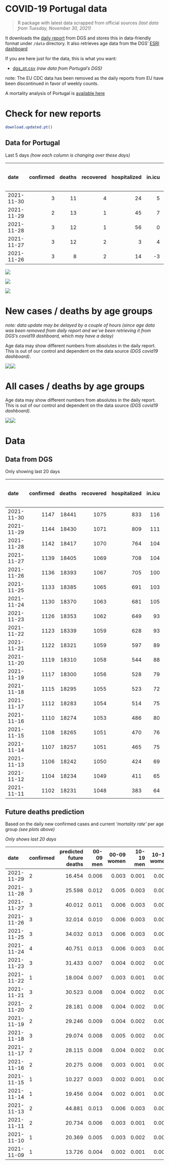 COVID-19 Portugal data
================

> R package with latest data scrapped from official sources *(last data
> from Tuesday, November 30, 2021)*

It downloads the [daily
report](https://covid19.min-saude.pt/relatorio-de-situacao/) from DGS
and stores this in data-friendly format under `/data` directory. It also
retrieves age data from the DGS’ [ESRI
dashboard](https://covid19.min-saude.pt/ponto-de-situacao-atual-em-portugal/)

If you are here just for the data, this is what you want:

-   [dgs\_pt.csv](raw/master/data/dgs_pt.csv) *(raw data from Portugal’s
    DGS)*

note: The EU CDC data has been removed as the daily reports from EU have
been discontinued in favor of weekly counts.

A mortality analysis of Portugal is [available
here](https://averissimo.github.io/covid19-analysis/mortality.html)

# Check for new reports

``` r
download.updated.pt()
```

## Data for Portugal

Last 5 days *(how each column is changing over these days)*

| date       | confirmed | deaths | recovered | hospitalized | in.icu | first vaccine | second vaccine | confirmed m 00-09 | confirmed w 00-09 | confirmed m 10-19 | confirmed w 10-19 | confirmed m 20-29 | confirmed w 20-29 | confirmed m 30-39 | confirmed w 30-39 | confirmed m 40-49 | confirmed w 40-49 | confirmed m 50-59 | confirmed w 50-59 | confirmed m 60-69 | confirmed w 60-69 | confirmed m 70-79 | confirmed w 70-79 | confirmed m 80+ | confirmed w 80+ | death m 00-09 | death w 00-09 | death m 10-19 | death w 10-19 | death m 20-29 | death w 20-29 | death m 30-39 | death w 30-39 | death m 40-49 | death w 40-49 | death m 50-59 | death w 50-59 | death m 60-69 | death w 60-69 | death m 70-79 | death w 70-79 | death m 80+ | death w 80+ |
|:-----------|----------:|-------:|----------:|-------------:|-------:|--------------:|---------------:|------------------:|------------------:|------------------:|------------------:|------------------:|------------------:|------------------:|------------------:|------------------:|------------------:|------------------:|------------------:|------------------:|------------------:|------------------:|------------------:|----------------:|----------------:|--------------:|--------------:|--------------:|--------------:|--------------:|--------------:|--------------:|--------------:|--------------:|--------------:|--------------:|--------------:|--------------:|--------------:|--------------:|--------------:|------------:|------------:|
| 2021-11-30 |         3 |     11 |         4 |           24 |      5 |            NA |             NA |                NA |                NA |                NA |                NA |                NA |                NA |                NA |                NA |                NA |                NA |                NA |                NA |                NA |                NA |                NA |                NA |              NA |              NA |            NA |            NA |            NA |            NA |            NA |            NA |            NA |            NA |            NA |            NA |            NA |            NA |            NA |            NA |            NA |            NA |          NA |          NA |
| 2021-11-29 |         2 |     13 |         1 |           45 |      7 |            NA |             NA |               122 |               107 |                83 |                73 |               107 |                82 |               142 |               137 |               133 |               142 |                86 |               116 |                80 |                81 |                52 |                46 |              17 |              28 |             0 |             0 |             0 |             0 |             0 |             0 |             0 |             0 |             0 |             0 |             1 |             0 |             1 |             1 |             1 |             1 |           6 |           2 |
| 2021-11-28 |         3 |     12 |         1 |           56 |      0 |            NA |             NA |               223 |               202 |               191 |               143 |               257 |               156 |               189 |               200 |               223 |               255 |               159 |               187 |               131 |               167 |                77 |                68 |              26 |              42 |             0 |             0 |             0 |             0 |             0 |             0 |             0 |             0 |             0 |             0 |             0 |             1 |             2 |             0 |             1 |             2 |           3 |           3 |
| 2021-11-27 |         3 |     12 |         2 |            3 |      4 |            NA |             NA |               219 |               235 |               184 |               150 |               278 |               187 |               242 |               234 |               258 |               239 |               193 |               227 |               162 |               197 |               103 |               135 |              51 |              68 |             0 |             0 |             0 |             0 |             0 |             0 |             0 |             0 |             1 |             0 |             0 |             0 |             1 |             0 |             3 |             1 |           2 |           4 |
| 2021-11-26 |         3 |      8 |         2 |           14 |     -3 |            NA |             NA |               193 |               225 |               198 |               148 |               263 |               180 |               215 |               219 |               254 |               273 |               189 |               202 |               161 |               188 |                95 |               112 |              29 |              54 |             0 |             0 |             0 |             0 |             0 |             0 |             0 |             0 |             0 |             0 |             0 |             0 |             0 |             0 |             2 |             0 |           4 |           2 |

![](README_files/figure-gfm/totals-1.svg)<!-- -->

![](README_files/figure-gfm/differential-1.svg)<!-- -->

![](README_files/figure-gfm/differential_7days-1.svg)<!-- -->

# New cases / deaths by age groups

*note: data update may be delayed by a couple of hours (since age data
was been removed from daily report and we’ve been retrieving it from
DGS’s covid19 dashboard, which may have a delay)*

Age data may show different numbers from absolutes in the daily report.
This is out of our control and dependent on the data source *(DGS
covid19 dashboard)*.

![](README_files/figure-gfm/new_cases_deaths-1.svg)<!-- -->![](README_files/figure-gfm/new_cases_deaths-2.svg)<!-- -->

# All cases / deaths by age groups

Age data may show different numbers from absolutes in the daily report.
This is out of our control and dependent on the data source *(DGS
covid19 dashboard)*.

![](README_files/figure-gfm/total_cases_deaths-1.svg)<!-- -->![](README_files/figure-gfm/total_cases_deaths-2.svg)<!-- -->

# Data

## Data from DGS

Only showing last 20 days

| date       | confirmed | deaths | recovered | hospitalized | in.icu | confirmed m 00-09 | confirmed w 00-09 | confirmed m 10-19 | confirmed w 10-19 | confirmed m 20-29 | confirmed w 20-29 | confirmed m 30-39 | confirmed w 30-39 | confirmed m 40-49 | confirmed w 40-49 | confirmed m 50-59 | confirmed w 50-59 | confirmed m 60-69 | confirmed w 60-69 | confirmed m 70-79 | confirmed w 70-79 | confirmed m 80+ | confirmed w 80+ | death m 00-09 | death w 00-09 | death m 10-19 | death w 10-19 | death m 20-29 | death w 20-29 | death m 30-39 | death w 30-39 | death m 40-49 | death w 40-49 | death m 50-59 | death w 50-59 | death m 60-69 | death w 60-69 | death m 70-79 | death w 70-79 | death m 80+ | death w 80+ | first vaccine | second vaccine |
|:-----------|----------:|-------:|----------:|-------------:|-------:|------------------:|------------------:|------------------:|------------------:|------------------:|------------------:|------------------:|------------------:|------------------:|------------------:|------------------:|------------------:|------------------:|------------------:|------------------:|------------------:|----------------:|----------------:|--------------:|--------------:|--------------:|--------------:|--------------:|--------------:|--------------:|--------------:|--------------:|--------------:|--------------:|--------------:|--------------:|--------------:|--------------:|--------------:|------------:|------------:|--------------:|---------------:|
| 2021-11-30 |      1147 |  18441 |      1075 |          833 |    116 |                NA |                NA |                NA |                NA |                NA |                NA |                NA |                NA |                NA |                NA |                NA |                NA |                NA |                NA |                NA |                NA |              NA |              NA |            NA |            NA |            NA |            NA |            NA |            NA |            NA |            NA |            NA |            NA |            NA |            NA |            NA |            NA |            NA |            NA |          NA |          NA |            NA |             NA |
| 2021-11-29 |      1144 |  18430 |      1071 |          809 |    111 |             38369 |             37009 |             61320 |             60907 |             91246 |             93469 |             79308 |             88587 |             82382 |            100932 |             68986 |             86308 |             50708 |             55832 |             32421 |             36409 |           26661 |           52700 |             2 |             1 |             1 |             1 |             8 |             5 |            27 |            20 |           114 |            72 |           372 |           159 |          1161 |           520 |          2458 |          1498 |        5510 |        6501 |            NA |             NA |
| 2021-11-28 |      1142 |  18417 |      1070 |          764 |    104 |             38247 |             36902 |             61237 |             60834 |             91139 |             93387 |             79166 |             88450 |             82249 |            100790 |             68900 |             86192 |             50628 |             55751 |             32369 |             36363 |           26644 |           52672 |             2 |             1 |             1 |             1 |             8 |             5 |            27 |            20 |           114 |            72 |           371 |           159 |          1160 |           519 |          2457 |          1497 |        5504 |        6499 |            NA |             NA |
| 2021-11-27 |      1139 |  18405 |      1069 |          708 |    104 |             38024 |             36700 |             61046 |             60691 |             90882 |             93231 |             78977 |             88250 |             82026 |            100535 |             68741 |             86005 |             50497 |             55584 |             32292 |             36295 |           26618 |           52630 |             2 |             1 |             1 |             1 |             8 |             5 |            27 |            20 |           114 |            72 |           371 |           158 |          1158 |           519 |          2456 |          1495 |        5501 |        6496 |            NA |             NA |
| 2021-11-26 |      1136 |  18393 |      1067 |          705 |    100 |             37805 |             36465 |             60862 |             60541 |             90604 |             93044 |             78735 |             88016 |             81768 |            100296 |             68548 |             85778 |             50335 |             55387 |             32189 |             36160 |           26567 |           52562 |             2 |             1 |             1 |             1 |             8 |             5 |            27 |            20 |           113 |            72 |           371 |           158 |          1157 |           519 |          2453 |          1494 |        5499 |        6492 |            NA |             NA |
| 2021-11-25 |      1133 |  18385 |      1065 |          691 |    103 |             37612 |             36240 |             60664 |             60393 |             90341 |             92864 |             78520 |             87797 |             81514 |            100023 |             68359 |             85576 |             50174 |             55199 |             32094 |             36048 |           26538 |           52508 |             2 |             1 |             1 |             1 |             8 |             5 |            27 |            20 |           113 |            72 |           371 |           158 |          1157 |           519 |          2451 |          1494 |        5495 |        6490 |            NA |             NA |
| 2021-11-24 |      1130 |  18370 |      1063 |          681 |    105 |             37372 |             36023 |             60503 |             60231 |             90081 |             92711 |             78318 |             87596 |             81300 |             99750 |             68189 |             85374 |             49990 |             55015 |             31993 |             35911 |           26508 |           52454 |             2 |             1 |             1 |             1 |             8 |             5 |            27 |            20 |           113 |            72 |           371 |           158 |          1157 |           519 |          2447 |          1490 |        5491 |        6487 |            NA |             NA |
| 2021-11-23 |      1126 |  18353 |      1062 |          649 |     93 |             37127 |             35783 |             60301 |             60037 |             89793 |             92509 |             78082 |             87344 |             81013 |             99392 |             67958 |             85097 |             49803 |             54800 |             31882 |             35774 |           26466 |           52380 |             2 |             1 |             1 |             1 |             8 |             5 |            27 |            20 |           113 |            72 |           371 |           158 |          1154 |           519 |          2445 |          1488 |        5488 |        6480 |            NA |             NA |
| 2021-11-22 |      1123 |  18339 |      1059 |          628 |     93 |             36996 |             35628 |             60183 |             59929 |             89602 |             92386 |             77913 |             87165 |             80812 |             99145 |             67779 |             84898 |             49667 |             54666 |             31783 |             35672 |           26429 |           52333 |             2 |             1 |             1 |             1 |             8 |             5 |            27 |            20 |           113 |            72 |           370 |           158 |          1153 |           518 |          2442 |          1484 |        5486 |        6478 |            NA |             NA |
| 2021-11-21 |      1122 |  18321 |      1059 |          597 |     89 |             36865 |             35518 |             60097 |             59843 |             89502 |             92309 |             77831 |             87079 |             80693 |             99014 |             67688 |             84804 |             49607 |             54595 |             31735 |             35633 |           26404 |           52296 |             2 |             1 |             1 |             1 |             8 |             5 |            27 |            20 |           112 |            72 |           367 |           158 |          1153 |           517 |          2441 |          1483 |        5482 |        6471 |            NA |             NA |
| 2021-11-20 |      1119 |  18310 |      1058 |          544 |     88 |             36707 |             35359 |             59953 |             59737 |             89338 |             92169 |             77664 |             86926 |             80488 |             98810 |             67534 |             84652 |             49466 |             54429 |             31644 |             35517 |           26375 |           52244 |             2 |             1 |             1 |             1 |             8 |             5 |            27 |            20 |           112 |            72 |           366 |           158 |          1151 |           517 |          2441 |          1482 |        5479 |        6467 |            NA |             NA |
| 2021-11-19 |      1117 |  18300 |      1056 |          528 |     79 |             36554 |             35226 |             59803 |             59638 |             89148 |             92032 |             77505 |             86784 |             80307 |             98603 |             67417 |             84504 |             49375 |             54276 |             31544 |             35420 |           26343 |           52203 |             2 |             1 |             1 |             1 |             8 |             5 |            27 |            20 |           112 |            72 |           366 |           158 |          1151 |           516 |          2439 |          1481 |        5476 |        6464 |            NA |             NA |
| 2021-11-18 |      1115 |  18295 |      1055 |          523 |     72 |             36385 |             35069 |             59691 |             59549 |             88968 |             91862 |             77341 |             86629 |             80120 |             98396 |             67277 |             84358 |             49283 |             54151 |             31452 |             35312 |           26304 |           52163 |             2 |             1 |             1 |             1 |             8 |             5 |            27 |            20 |           112 |            72 |           366 |           158 |          1151 |           516 |          2437 |          1481 |        5474 |        6463 |            NA |             NA |
| 2021-11-17 |      1112 |  18283 |      1054 |          514 |     75 |             36229 |             34901 |             59575 |             59444 |             88791 |             91748 |             77189 |             86444 |             79961 |             98182 |             67139 |             84186 |             49159 |             54019 |             31351 |             35195 |           26276 |           52121 |             2 |             1 |             1 |             1 |             8 |             5 |            27 |            20 |           112 |            72 |           366 |           158 |          1150 |           516 |          2437 |          1478 |        5471 |        6458 |            NA |             NA |
| 2021-11-16 |      1110 |  18274 |      1053 |          486 |     80 |             36070 |             34759 |             59427 |             59354 |             88583 |             91596 |             77005 |             86255 |             79767 |             97977 |             66977 |             83993 |             49052 |             53885 |             31264 |             35103 |           26246 |           52072 |             2 |             1 |             1 |             1 |             8 |             5 |            27 |            20 |           112 |            72 |           366 |           158 |          1149 |           516 |          2435 |          1476 |        5471 |        6454 |            NA |             NA |
| 2021-11-15 |      1108 |  18265 |      1051 |          470 |     76 |             35962 |             34648 |             59336 |             59291 |             88455 |             91497 |             76882 |             86135 |             79640 |             97830 |             66886 |             83888 |             48982 |             53775 |             31198 |             35026 |           26222 |           52044 |             2 |             1 |             1 |             1 |             8 |             5 |            27 |            20 |           112 |            72 |           366 |           158 |          1149 |           514 |          2434 |          1476 |        5470 |        6449 |            NA |             NA |
| 2021-11-14 |      1107 |  18257 |      1051 |          465 |     75 |             35900 |             34589 |             59287 |             59258 |             88369 |             91436 |             76802 |             86079 |             79559 |             97745 |             66831 |             83811 |             48937 |             53720 |             31163 |             34994 |           26209 |           52033 |             2 |             1 |             1 |             1 |             8 |             5 |            27 |            20 |           112 |            72 |           366 |           158 |          1149 |           514 |          2432 |          1476 |        5468 |        6445 |            NA |             NA |
| 2021-11-13 |      1106 |  18242 |      1050 |          424 |     69 |             35815 |             34497 |             59211 |             59184 |             88247 |             91358 |             76710 |             85953 |             79445 |             97634 |             66732 |             83714 |             48859 |             53650 |             31113 |             34944 |           26188 |           51986 |             2 |             1 |             1 |             1 |             8 |             5 |            27 |            20 |           112 |            72 |           366 |           158 |          1146 |           513 |          2431 |          1474 |        5462 |        6443 |            NA |             NA |
| 2021-11-12 |      1104 |  18234 |      1049 |          411 |     65 |                NA |                NA |                NA |                NA |                NA |                NA |                NA |                NA |                NA |                NA |                NA |                NA |                NA |                NA |                NA |                NA |              NA |              NA |            NA |            NA |            NA |            NA |            NA |            NA |            NA |            NA |            NA |            NA |            NA |            NA |            NA |            NA |            NA |            NA |          NA |          NA |            NA |             NA |
| 2021-11-11 |      1102 |  18231 |      1048 |          383 |     64 |             35574 |             34265 |             59039 |             59014 |             87946 |             91156 |             76482 |             85722 |             79198 |             97339 |             66503 |             83479 |             48694 |             53441 |             30980 |             34820 |           26138 |           51895 |             2 |             1 |             1 |             1 |             8 |             5 |            27 |            20 |           112 |            72 |           366 |           157 |          1146 |           512 |          2431 |          1473 |        5460 |        6437 |            NA |             NA |

## Future deaths prediction

Based on the daily new confirmed cases and current *‘mortality rate’*
per age group *(see plots above)*

*Only shows last 20 days*

| date       | confirmed | predicted future deaths | 00-09 men | 00-09 women | 10-19 men | 10-19 women | 20-29 men | 20-29 women | 30-39 men | 30-39 women | 40-49 men | 40-49 women | 50-59 men | 50-59 women | 60-69 men | 60-69 women | 70-79 men | 70-79 women | 80+ men | 80+ women |
|:-----------|:----------|------------------------:|----------:|------------:|----------:|------------:|----------:|------------:|----------:|------------:|----------:|------------:|----------:|------------:|----------:|------------:|----------:|------------:|--------:|----------:|
| 2021-11-29 | 2         |                  16.454 |     0.006 |       0.003 |     0.001 |       0.001 |     0.009 |       0.004 |     0.048 |       0.031 |     0.184 |       0.101 |     0.464 |       0.214 |     1.832 |       0.754 |     3.942 |       1.893 |   3.513 |     3.454 |
| 2021-11-28 | 3         |                  25.598 |     0.012 |       0.005 |     0.003 |       0.002 |     0.023 |       0.008 |     0.064 |       0.045 |     0.309 |       0.182 |     0.857 |       0.344 |     2.999 |       1.555 |     5.838 |       2.798 |   5.373 |     5.181 |
| 2021-11-27 | 3         |                  40.012 |     0.011 |       0.006 |     0.003 |       0.002 |     0.024 |       0.010 |     0.082 |       0.053 |     0.357 |       0.170 |     1.041 |       0.418 |     3.709 |       1.835 |     7.809 |       5.554 |  10.540 |     8.388 |
| 2021-11-26 | 3         |                  32.014 |     0.010 |       0.006 |     0.003 |       0.002 |     0.023 |       0.010 |     0.073 |       0.049 |     0.351 |       0.195 |     1.019 |       0.372 |     3.686 |       1.751 |     7.202 |       4.608 |   5.993 |     6.661 |
| 2021-11-25 | 3         |                  34.032 |     0.013 |       0.006 |     0.003 |       0.003 |     0.023 |       0.008 |     0.069 |       0.045 |     0.296 |       0.195 |     0.917 |       0.372 |     4.213 |       1.714 |     7.657 |       5.637 |   6.200 |     6.661 |
| 2021-11-24 | 4         |                  40.751 |     0.013 |       0.006 |     0.003 |       0.003 |     0.025 |       0.011 |     0.080 |       0.057 |     0.397 |       0.255 |     1.246 |       0.510 |     4.282 |       2.002 |     8.415 |       5.637 |   8.680 |     9.129 |
| 2021-11-23 | 3         |                  31.433 |     0.007 |       0.004 |     0.002 |       0.002 |     0.017 |       0.007 |     0.058 |       0.040 |     0.278 |       0.176 |     0.965 |       0.367 |     3.114 |       1.248 |     7.506 |       4.197 |   7.647 |     5.798 |
| 2021-11-22 | 1         |                  18.004 |     0.007 |       0.003 |     0.001 |       0.001 |     0.009 |       0.004 |     0.028 |       0.019 |     0.165 |       0.093 |     0.491 |       0.173 |     1.374 |       0.661 |     3.639 |       1.605 |   5.167 |     4.564 |
| 2021-11-21 | 3         |                  30.523 |     0.008 |       0.004 |     0.002 |       0.002 |     0.014 |       0.007 |     0.057 |       0.035 |     0.284 |       0.146 |     0.830 |       0.280 |     3.228 |       1.546 |     6.899 |       4.773 |   5.993 |     6.415 |
| 2021-11-20 | 2         |                  28.181 |     0.008 |       0.004 |     0.002 |       0.002 |     0.017 |       0.007 |     0.054 |       0.032 |     0.250 |       0.148 |     0.631 |       0.273 |     2.084 |       1.425 |     7.582 |       3.991 |   6.613 |     5.058 |
| 2021-11-19 | 2         |                  29.246 |     0.009 |       0.004 |     0.002 |       0.001 |     0.016 |       0.009 |     0.056 |       0.035 |     0.259 |       0.148 |     0.755 |       0.269 |     2.106 |       1.164 |     6.975 |       4.444 |   8.060 |     4.934 |
| 2021-11-18 | 3         |                  29.074 |     0.008 |       0.005 |     0.002 |       0.002 |     0.016 |       0.006 |     0.052 |       0.042 |     0.220 |       0.153 |     0.744 |       0.317 |     2.839 |       1.229 |     7.657 |       4.814 |   5.787 |     5.181 |
| 2021-11-17 | 2         |                  28.115 |     0.008 |       0.004 |     0.002 |       0.001 |     0.018 |       0.008 |     0.063 |       0.043 |     0.268 |       0.146 |     0.874 |       0.356 |     2.450 |       1.248 |     6.596 |       3.785 |   6.200 |     6.045 |
| 2021-11-16 | 2         |                  20.275 |     0.006 |       0.003 |     0.001 |       0.001 |     0.011 |       0.005 |     0.042 |       0.027 |     0.176 |       0.105 |     0.491 |       0.193 |     1.603 |       1.025 |     5.004 |       3.168 |   4.960 |     3.454 |
| 2021-11-15 | 1         |                  10.227 |     0.003 |       0.002 |     0.001 |       0.001 |     0.008 |       0.003 |     0.027 |       0.013 |     0.112 |       0.061 |     0.297 |       0.142 |     1.030 |       0.512 |     2.654 |       1.317 |   2.687 |     1.357 |
| 2021-11-14 | 1         |                  19.456 |     0.004 |       0.002 |     0.001 |       0.001 |     0.011 |       0.004 |     0.031 |       0.028 |     0.158 |       0.079 |     0.534 |       0.179 |     1.786 |       0.652 |     3.791 |       2.057 |   4.340 |     5.798 |
| 2021-11-13 | 2         |                  44.881 |     0.013 |       0.006 |     0.003 |       0.003 |     0.026 |       0.011 |     0.078 |       0.052 |     0.342 |       0.210 |     1.235 |       0.433 |     3.778 |       1.947 |    10.083 |       5.102 |  10.333 |    11.226 |
| 2021-11-11 | 2         |                  20.734 |     0.006 |       0.003 |     0.001 |       0.001 |     0.010 |       0.005 |     0.031 |       0.025 |     0.148 |       0.087 |     0.410 |       0.164 |     1.328 |       0.820 |     4.625 |       2.222 |   6.407 |     4.441 |
| 2021-11-10 | 1         |                  20.369 |     0.005 |       0.003 |     0.002 |       0.001 |     0.012 |       0.005 |     0.039 |       0.029 |     0.140 |       0.111 |     0.399 |       0.197 |     2.106 |       0.736 |     3.563 |       2.510 |   4.960 |     5.551 |
| 2021-11-09 | 1         |                  13.726 |     0.004 |       0.002 |     0.001 |       0.001 |     0.011 |       0.005 |     0.026 |       0.021 |     0.118 |       0.068 |     0.399 |       0.127 |     1.099 |       0.596 |     3.867 |       1.317 |   3.720 |     2.344 |
